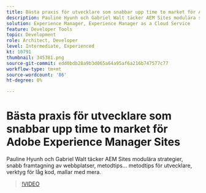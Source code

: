 ```yaml
---
title: Bästa praxis för utvecklare som snabbar upp time to market för Adobe Experience Manager Sites
description: Pauline Hyunh och Gabriel Walt täcker AEM Sites modulära strategier, snabb framtagning av webbplatser, metodtips... metodtips för utvecklare, verktyg för låg kod, mallar med mera. (Ska vara mellan 60 och 160 tecken, men är 177 tecken)
solution: Experience Manager, Experience Manager as a Cloud Service
feature: Developer Tools
topic: Development
role: Architect, Developer
level: Intermediate, Experienced
kt: 10791
thumbnail: 345381.png
source-git-commit: edd0bdb28a9b3d065a64a95af6a216b747577c77
workflow-type: tm+mt
source-wordcount: '86'
ht-degree: 0%

---
```



# Bästa praxis för utvecklare som snabbar upp time to market för Adobe Experience Manager Sites

Pauline Hyunh och Gabriel Walt täcker AEM Sites modulära strategier, snabb framtagning av webbplatser, metodtips... metodtips för utvecklare, verktyg för låg kod, mallar med mera.

>[!VIDEO](https://video.tv.adobe.com/v/345381/?quality=12&learn=on)
